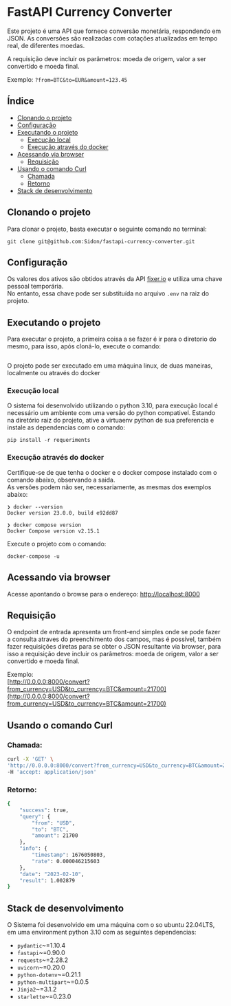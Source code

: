 # FastAPI Currency Converter  
  
Este projeto é uma API que fornece conversão monetária, respondendo em JSON. As conversões são realizadas com cotações atualizadas em tempo real,  de diferentes moedas.  
  
A requisição deve incluir os parâmetros: moeda de origem, valor a ser convertido e moeda final.  
  
Exemplo: `?from=BTC&to=EUR&amount=123.45`  
  
  
## Índice  
- [Clonando o projeto](#clonando-o-projeto)  
- [Configuração](#configuração)  
- [Executando o projeto](#executando-o-projeto)  
  - [Execução local](#execução-local)  
  - [Execução através do docker](#execução-através-do-docker)  
- [Acessando via browser](#acessando-via-browser)  
  - [Requisição](#requisição)  
- [Usando o comando Curl](#usando-o-comando-curl)  
  - [Chamada](#chamada)  
  - [Retorno](#retorno)  
- [Stack de desenvolvimento](#stack-de-desenvolvimento)  
  
  
## Clonando o projeto  
  
Para clonar o projeto, basta executar o seguinte comando no terminal:  
```shell  
git clone git@github.com:Sidon/fastapi-currency-converter.git
```  
  
## Configuração   
  
Os valores dos ativos são obtidos através da API [fixer.io](https://fixer.io) e utiliza uma chave pessoal temporária.   
No entanto, essa chave pode ser substituída no arquivo `.env` na raiz do projeto.  
  
## Executando o projeto  
  
Para executar o projeto, a primeira coisa a se fazer é ir para o diretorio do mesmo, para isso, após cloná-lo, execute o comando:  
```shell cd fastapi-currency-converter
```  
O projeto pode ser executado em uma máquina linux, de duas maneiras, localmente ou através do docker  
  
### Execução local
O sistema foi desenvolvido utilizando o python 3.10, para execução local é necessário um ambiente com uma versão do python compativel.
Estando na diretório raiz do projeto, ative a virtuaenv python de sua preferencia e instale as dependencias com o comando:  
```shell 
pip install -r requeriments
```  
### Execução através do docker  
Certifique-se de que tenha o docker e o docker compose instalado com o comando abaixo, observando a saida.   
As versões podem não ser, necessariamente, as mesmas dos exemplos abaixo:  
   
```shell
❯ docker --version 
Docker version 23.0.0, build e92dd87  

❯ docker compose version 
Docker Compose version v2.15.1  
```  
Execute o projeto com o comando:  
```shell
docker-compose -u
```  
## Acessando via browser  
Acesse apontando o browse para o endereço: [http://localhost:8000](http://localhost:8000)  
  
## Requisição  
O endpoint de entrada apresenta um front-end simples onde se pode fazer a consulta  atraves do preenchimento dos campos, mas é possível, também fazer requisições diretas para se obter o JSON resultante via browser, para isso a requisição deve incluir os parâmetros:  moeda de origem, valor a ser convertido e moeda final.  
  
Exemplo:  
[http://0.0.0.0:8000/convert?from_currency=USD&to_currency=BTC&amount=21700](http://0.0.0.0:8000/convert?from_currency=USD&to_currency=BTC&amount=21700)  
   
## Usando o comando Curl  
  
### Chamada:  
```bash  
curl -X 'GET' \ 
'http://0.0.0.0:8000/convert?from_currency=USD&to_currency=BTC&amount=21700'\
-H 'accept: application/json'
```  
  
### Retorno:  
```bash  
{
    "success": true,
    "query": {
        "from": "USD",
        "to": "BTC",
        "amount": 21700
    },
    "info": {
        "timestamp": 1676050803,
        "rate": 0.000046215603
    },
    "date": "2023-02-10",
    "result": 1.002879
}
```  
  
## Stack de desenvolvimento
O Sistema foi desenvolvido em uma máquina com o so ubuntu 22.04LTS, em uma environment python 3.10 com as seguintes dependencias:  
- `pydantic`~=1.10.4  
- `fastapi`~=0.90.0  
- `requests`~=2.28.2  
- `uvicorn`~=0.20.0  
- `python-dotenv`~=0.21.1  
- `python-multipart`~=0.0.5  
- `Jinja2`~=3.1.2  
- `starlette`~=0.23.0